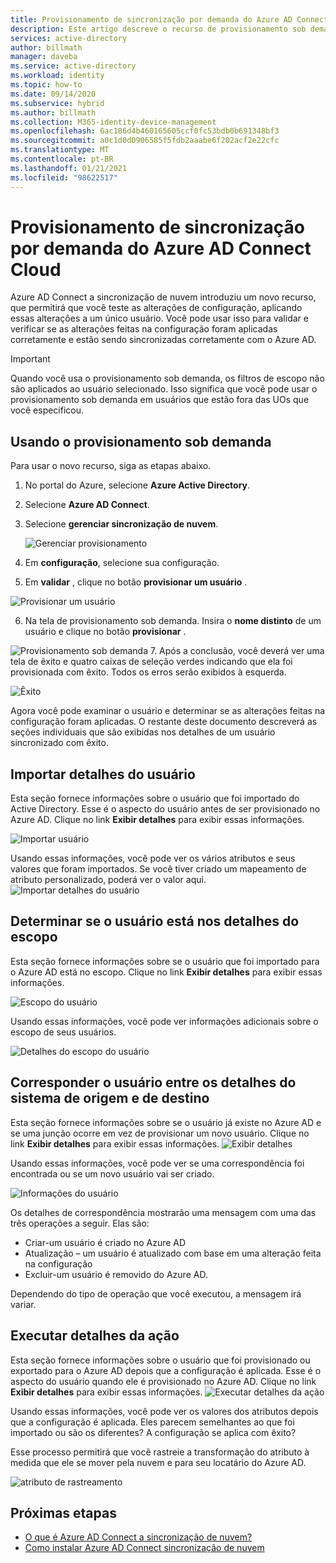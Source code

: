 ```yaml
---
title: Provisionamento de sincronização por demanda do Azure AD Connect Cloud
description: Este artigo descreve o recurso de provisionamento sob demanda.
services: active-directory
author: billmath
manager: daveba
ms.service: active-directory
ms.workload: identity
ms.topic: how-to
ms.date: 09/14/2020
ms.subservice: hybrid
ms.author: billmath
ms.collection: M365-identity-device-management
ms.openlocfilehash: 6ac186d4b460165605ccf0fc53bdb0b691348bf3
ms.sourcegitcommit: a0c1d0d0906585f5fdb2aaabe6f202acf2e22cfc
ms.translationtype: MT
ms.contentlocale: pt-BR
ms.lasthandoff: 01/21/2021
ms.locfileid: "98622517"
---
```

# <a name="azure-ad-connect-cloud-sync-on-demand-provisioning"></a>Provisionamento de sincronização por demanda do Azure AD Connect Cloud

Azure AD Connect a sincronização de nuvem introduziu um novo recurso, que permitirá que você teste as alterações de configuração, aplicando essas alterações a um único usuário.  Você pode usar isso para validar e verificar se as alterações feitas na configuração foram aplicadas corretamente e estão sendo sincronizadas corretamente com o Azure AD.  

> [!IMPORTANT] 
> Quando você usa o provisionamento sob demanda, os filtros de escopo não são aplicados ao usuário selecionado.  Isso significa que você pode usar o provisionamento sob demanda em usuários que estão fora das UOs que você especificou.


## <a name="using-on-demand-provisioning"></a>Usando o provisionamento sob demanda
Para usar o novo recurso, siga as etapas abaixo.


1.  No portal do Azure, selecione **Azure Active Directory**.
2.  Selecione **Azure AD Connect**.
3.  Selecione **gerenciar sincronização de nuvem**.

    ![Gerenciar provisionamento](media/how-to-install/install-6.png)
4. Em **configuração**, selecione sua configuração.
5. Em **validar** , clique no botão **provisionar um usuário** . 

 ![Provisionar um usuário](media/how-to-on-demand-provision/on-demand-2.png)

6. Na tela de provisionamento sob demanda.  Insira o **nome distinto** de um usuário e clique no botão **provisionar** .  
 
 ![Provisionamento sob demanda](media/how-to-on-demand-provision/on-demand-3.png)
7. Após a conclusão, você deverá ver uma tela de êxito e quatro caixas de seleção verdes indicando que ela foi provisionada com êxito.  Todos os erros serão exibidos à esquerda.

  ![Êxito](media/how-to-on-demand-provision/on-demand-4.png)

Agora você pode examinar o usuário e determinar se as alterações feitas na configuração foram aplicadas.  O restante deste documento descreverá as seções individuais que são exibidas nos detalhes de um usuário sincronizado com êxito.

## <a name="import-user-details"></a>Importar detalhes do usuário
Esta seção fornece informações sobre o usuário que foi importado do Active Directory.  Esse é o aspecto do usuário antes de ser provisionado no Azure AD.  Clique no link **Exibir detalhes** para exibir essas informações.

![Importar usuário](media/how-to-on-demand-provision/on-demand-5.png)

Usando essas informações, você pode ver os vários atributos e seus valores que foram importados.  Se você tiver criado um mapeamento de atributo personalizado, poderá ver o valor aqui.
![Importar detalhes do usuário](media/how-to-on-demand-provision/on-demand-6.png)

## <a name="determine-if-user-is-in-scope-details"></a>Determinar se o usuário está nos detalhes do escopo
Esta seção fornece informações sobre se o usuário que foi importado para o Azure AD está no escopo.  Clique no link **Exibir detalhes** para exibir essas informações.

![Escopo do usuário](media/how-to-on-demand-provision/on-demand-7.png)

Usando essas informações, você pode ver informações adicionais sobre o escopo de seus usuários.

![Detalhes do escopo do usuário](media/how-to-on-demand-provision/on-demand-10a.png)

## <a name="match-user-between-source-and-target-system-details"></a>Corresponder o usuário entre os detalhes do sistema de origem e de destino
Esta seção fornece informações sobre se o usuário já existe no Azure AD e se uma junção ocorre em vez de provisionar um novo usuário.  Clique no link **Exibir detalhes** para exibir essas informações.
![Exibir detalhes](media/how-to-on-demand-provision/on-demand-8.png)

Usando essas informações, você pode ver se uma correspondência foi encontrada ou se um novo usuário vai ser criado.

![Informações do usuário](media/how-to-on-demand-provision/on-demand-11.png)

Os detalhes de correspondência mostrarão uma mensagem com uma das três operações a seguir.  Elas são:
- Criar-um usuário é criado no Azure AD
- Atualização – um usuário é atualizado com base em uma alteração feita na configuração
- Excluir-um usuário é removido do Azure AD.

Dependendo do tipo de operação que você executou, a mensagem irá variar.

## <a name="perform-action-details"></a>Executar detalhes da ação
Esta seção fornece informações sobre o usuário que foi provisionado ou exportado para o Azure AD depois que a configuração é aplicada.  Esse é o aspecto do usuário quando ele é provisionado no Azure AD.  Clique no link **Exibir detalhes** para exibir essas informações.
![Executar detalhes da ação](media/how-to-on-demand-provision/on-demand-9.png)

Usando essas informações, você pode ver os valores dos atributos depois que a configuração é aplicada.  Eles parecem semelhantes ao que foi importado ou são os diferentes?  A configuração se aplica com êxito?  

Esse processo permitirá que você rastreie a transformação do atributo à medida que ele se mover pela nuvem e para seu locatário do Azure AD.

![atributo de rastreamento](media/how-to-on-demand-provision/on-demand-12.png)

## <a name="next-steps"></a>Próximas etapas 

- [O que é Azure AD Connect a sincronização de nuvem?](what-is-cloud-sync.md)
- [Como instalar Azure AD Connect sincronização de nuvem](how-to-install.md)
 